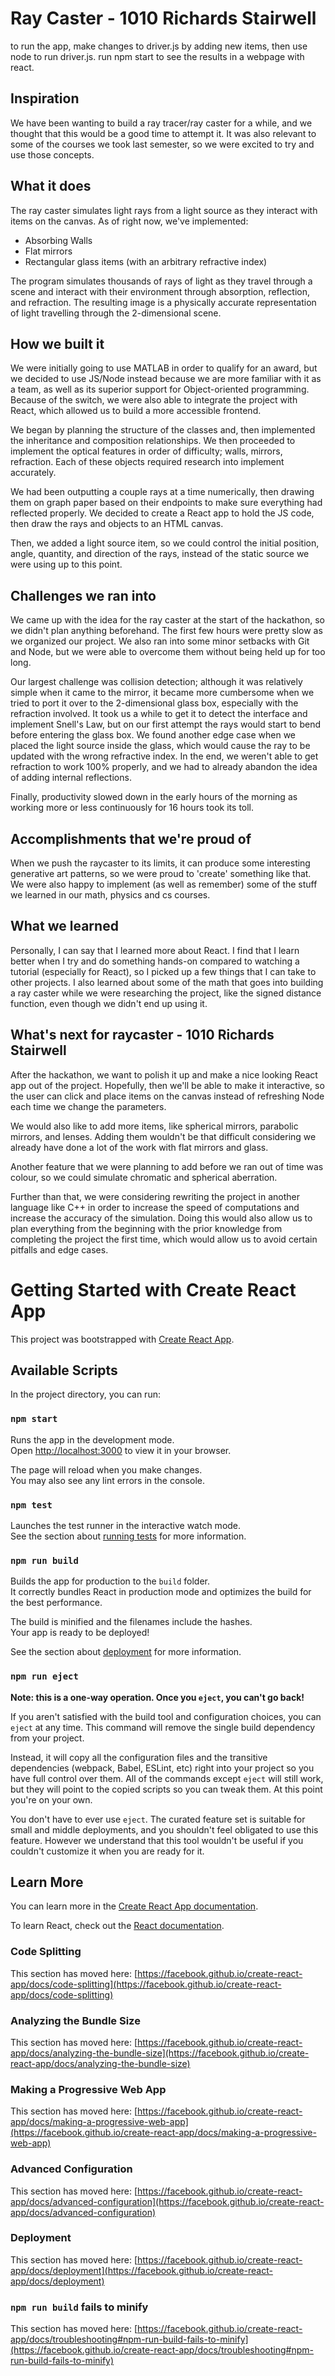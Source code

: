 # Ray Caster - 1010 Richards Stairwell

to run the app, make changes to driver.js by adding new items, then use node to run driver.js. run npm start to see the results in a webpage with react.

## Inspiration

We have been wanting to build a ray tracer/ray caster for a while, and we thought that this would be a good time to attempt it. It was also relevant to some of the courses we took last semester, so we were excited to try and use those concepts.

## What it does

The ray caster simulates light rays from a light source as they interact with items on the canvas. As of right now, we've implemented:

- Absorbing Walls
- Flat mirrors
- Rectangular glass items (with an arbitrary refractive index)

The program simulates thousands of rays of light as they travel through a scene and interact with their environment through absorption, reflection, and refraction. The resulting image is a physically accurate representation of light travelling through the 2-dimensional scene.

## How we built it

We were initially going to use MATLAB in order to qualify for an award, but we decided to use JS/Node instead because we are more familiar with it as a team, as well as its superior support for Object-oriented programming. Because of the switch, we were also able to integrate the project with React, which allowed us to build a more accessible frontend. 

We began by planning the structure of the classes and, then implemented the inheritance and composition relationships. We then proceeded to implement the optical features in order of difficulty; walls, mirrors, refraction. Each of these objects required research into implement accurately. 

We had been outputting a couple rays at a time numerically, then drawing them on graph paper based on their endpoints to make sure everything had reflected properly. We decided to create a React app to hold the JS code, then draw the rays and objects to an HTML canvas.

Then, we added a light source item, so we could control the initial position, angle, quantity, and direction of the rays, instead of the static source we were using up to this point.

## Challenges we ran into

We came up with the idea for the ray caster at the start of the hackathon, so we didn't plan anything beforehand. The first few hours were pretty slow as we organized our project. We also ran into some minor setbacks with Git and Node, but we were able to overcome them without being held up for too long.

Our largest challenge was collision detection; although it was relatively simple when it came to the mirror, it became more cumbersome when we tried to port it over to the 2-dimensional glass box, especially with the refraction involved. It took us a while to get it to detect the interface and implement Snell's Law, but on our first attempt the rays would start to bend before entering the glass box. We found another edge case when we placed the light source inside the glass, which would cause the ray to be updated with the wrong refractive index. In the end, we weren't able to get refraction to work 100% properly, and we had to already abandon the idea of adding internal reflections.

Finally, productivity slowed down in the early hours of the morning as working more or less continuously for 16 hours took its toll. 

## Accomplishments that we're proud of

When we push the raycaster to its limits, it can produce some interesting generative art patterns, so we were proud to 'create' something like that. We were also happy to implement (as well as remember) some of the stuff we learned in our math, physics and cs courses.

## What we learned

Personally, I can say that I learned more about React. I find that I learn better when I try and do something hands-on compared to watching a tutorial (especially for React), so I picked up a few things that I can take to other projects. I also learned about some of the math that goes into building a ray caster while we were researching the project, like the signed distance function, even though we didn't end up using it.


## What's next for raycaster - 1010 Richards Stairwell

After the hackathon, we want to polish it up and make a nice looking React app out of the project. Hopefully, then we'll be able to make it interactive, so the user can click and place items on the canvas instead of refreshing Node each time we change the parameters.

We would also like to add more items, like spherical mirrors, parabolic mirrors, and lenses. Adding them wouldn't be that difficult considering we already have done a lot of the work with flat mirrors and glass.

Another feature that we were planning to add before we ran out of time was colour, so we could simulate chromatic and spherical aberration. 

Further than that, we were considering rewriting the project in another language like C++ in order to increase the speed of computations and increase the accuracy of the simulation. Doing this would also allow us to plan everything from the beginning with the prior knowledge from completing the project the first time, which would allow us to avoid certain pitfalls and edge cases.



# Getting Started with Create React App

This project was bootstrapped with [Create React App](https://github.com/facebook/create-react-app).

## Available Scripts

In the project directory, you can run:

### `npm start`

Runs the app in the development mode.\
Open [http://localhost:3000](http://localhost:3000) to view it in your browser.

The page will reload when you make changes.\
You may also see any lint errors in the console.

### `npm test`

Launches the test runner in the interactive watch mode.\
See the section about [running tests](https://facebook.github.io/create-react-app/docs/running-tests) for more information.

### `npm run build`

Builds the app for production to the `build` folder.\
It correctly bundles React in production mode and optimizes the build for the best performance.

The build is minified and the filenames include the hashes.\
Your app is ready to be deployed!

See the section about [deployment](https://facebook.github.io/create-react-app/docs/deployment) for more information.

### `npm run eject`

**Note: this is a one-way operation. Once you `eject`, you can't go back!**

If you aren't satisfied with the build tool and configuration choices, you can `eject` at any time. This command will remove the single build dependency from your project.

Instead, it will copy all the configuration files and the transitive dependencies (webpack, Babel, ESLint, etc) right into your project so you have full control over them. All of the commands except `eject` will still work, but they will point to the copied scripts so you can tweak them. At this point you're on your own.

You don't have to ever use `eject`. The curated feature set is suitable for small and middle deployments, and you shouldn't feel obligated to use this feature. However we understand that this tool wouldn't be useful if you couldn't customize it when you are ready for it.

## Learn More

You can learn more in the [Create React App documentation](https://facebook.github.io/create-react-app/docs/getting-started).

To learn React, check out the [React documentation](https://reactjs.org/).

### Code Splitting

This section has moved here: [https://facebook.github.io/create-react-app/docs/code-splitting](https://facebook.github.io/create-react-app/docs/code-splitting)

### Analyzing the Bundle Size

This section has moved here: [https://facebook.github.io/create-react-app/docs/analyzing-the-bundle-size](https://facebook.github.io/create-react-app/docs/analyzing-the-bundle-size)

### Making a Progressive Web App

This section has moved here: [https://facebook.github.io/create-react-app/docs/making-a-progressive-web-app](https://facebook.github.io/create-react-app/docs/making-a-progressive-web-app)

### Advanced Configuration

This section has moved here: [https://facebook.github.io/create-react-app/docs/advanced-configuration](https://facebook.github.io/create-react-app/docs/advanced-configuration)

### Deployment

This section has moved here: [https://facebook.github.io/create-react-app/docs/deployment](https://facebook.github.io/create-react-app/docs/deployment)

### `npm run build` fails to minify

This section has moved here: [https://facebook.github.io/create-react-app/docs/troubleshooting#npm-run-build-fails-to-minify](https://facebook.github.io/create-react-app/docs/troubleshooting#npm-run-build-fails-to-minify)

